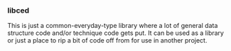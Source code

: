 ### libced

This is just a common-everyday-type library where a lot of general data structure code and/or technique code gets put. It can be used as a library or just a place to rip a bit of code off from for use in another project.


